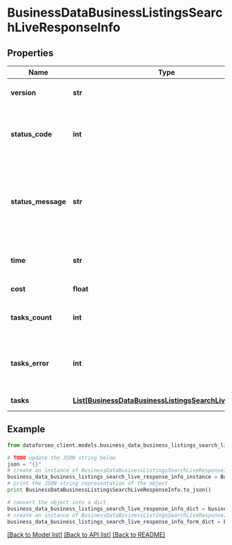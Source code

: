 # BusinessDataBusinessListingsSearchLiveResponseInfo


## Properties

Name | Type | Description | Notes
------------ | ------------- | ------------- | -------------
**version** | **str** | the current version of the API | [optional] 
**status_code** | **int** | general status code you can find the full list of the response codes here | [optional] 
**status_message** | **str** | general informational message you can find the full list of general informational messages here | [optional] 
**time** | **str** | total execution time, seconds | [optional] 
**cost** | **float** | total tasks cost, USD | [optional] 
**tasks_count** | **int** | the number of tasks in the tasks array | [optional] 
**tasks_error** | **int** | the number of tasks in the tasks array returned with an error | [optional] 
**tasks** | [**List[BusinessDataBusinessListingsSearchLiveTaskInfo]**](BusinessDataBusinessListingsSearchLiveTaskInfo.md) | array of tasks | [optional] 

## Example

```python
from dataforseo_client.models.business_data_business_listings_search_live_response_info import BusinessDataBusinessListingsSearchLiveResponseInfo

# TODO update the JSON string below
json = "{}"
# create an instance of BusinessDataBusinessListingsSearchLiveResponseInfo from a JSON string
business_data_business_listings_search_live_response_info_instance = BusinessDataBusinessListingsSearchLiveResponseInfo.from_json(json)
# print the JSON string representation of the object
print BusinessDataBusinessListingsSearchLiveResponseInfo.to_json()

# convert the object into a dict
business_data_business_listings_search_live_response_info_dict = business_data_business_listings_search_live_response_info_instance.to_dict()
# create an instance of BusinessDataBusinessListingsSearchLiveResponseInfo from a dict
business_data_business_listings_search_live_response_info_form_dict = business_data_business_listings_search_live_response_info.from_dict(business_data_business_listings_search_live_response_info_dict)
```
[[Back to Model list]](../README.md#documentation-for-models) [[Back to API list]](../README.md#documentation-for-api-endpoints) [[Back to README]](../README.md)


